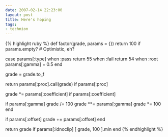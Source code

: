 ```yaml
---
date: 2007-02-14 22:23:00
layout: post
title: Here's hoping
tags:
- technion
---
```


{% highlight ruby %}
def factor(grade, params = {})
  return 100 if params.empty? # Optimistic, eh?

  case params[:type]
  when :pass
    return 55
  when :fail
    return 54
  when :root
    params[:gamma] = 0.5
  end

  grade = grade.to_f

  return params[:proc].call(grade) if params[:proc]

  grade *= params[:coefficient] if params[:coefficient]

  if params[:gamma]
    grade /= 100
    grade **= params[:gamma]
    grade *= 100
  end

  if params[:offset]
    grade += params[:offset]
  end

  return grade if params[:idnoclip]
  [ grade, 100 ].min
end
{% endhighlight %}
